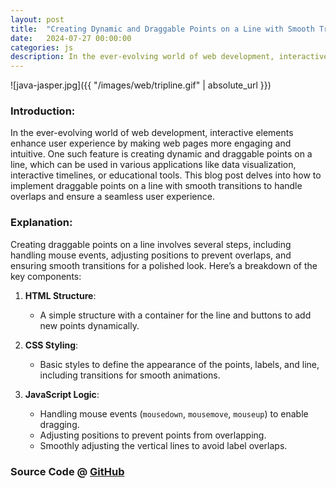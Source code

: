 ```yaml
---
layout: post
title:  "Creating Dynamic and Draggable Points on a Line with Smooth Transitions"
date:   2024-07-27 00:00:00
categories: js
description: In the ever-evolving world of web development, interactive elements enhance user experience by making web pages more engaging and intuitive. One such feature is creating dynamic and draggable points on a line, which can be used in various applications like data visualization, interactive timelines, or educational tools. This blog post delves into how to implement draggable points on a line with smooth transitions to handle overlaps and ensure a seamless user experience. 
---
```


![java-jasper.jpg]({{ "/images/web/tripline.gif" | absolute_url }})


### Introduction:
In the ever-evolving world of web development, interactive elements enhance user experience by making web pages more engaging and intuitive. One such feature is creating dynamic and draggable points on a line, which can be used in various applications like data visualization, interactive timelines, or educational tools. This blog post delves into how to implement draggable points on a line with smooth transitions to handle overlaps and ensure a seamless user experience.




### Explanation:
Creating draggable points on a line involves several steps, including handling mouse events, adjusting positions to prevent overlaps, and ensuring smooth transitions for a polished look. Here’s a breakdown of the key components:

1. **HTML Structure**:
   - A simple structure with a container for the line and buttons to add new points dynamically.

2. **CSS Styling**:
   - Basic styles to define the appearance of the points, labels, and line, including transitions for smooth animations.

3. **JavaScript Logic**:
   - Handling mouse events (`mousedown`, `mousemove`, `mouseup`) to enable dragging.
   - Adjusting positions to prevent points from overlapping.
   - Smoothly adjusting the vertical lines to avoid label overlaps.




### Source Code @ [GitHub](https://github.com/hmkcode/Web/tree/master/tripline)
